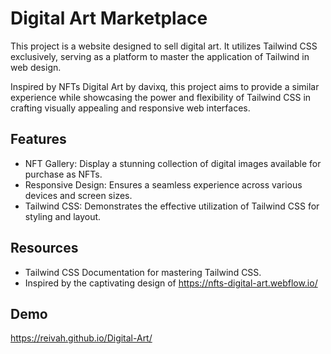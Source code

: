 
# Digital Art Marketplace

This project is a website designed to sell digital art. It utilizes Tailwind CSS exclusively, serving as a platform to master the application of Tailwind in web design.

Inspired by NFTs Digital Art by davixq, this project aims to provide a similar experience while showcasing the power and flexibility of Tailwind CSS in crafting visually appealing and responsive web interfaces.


## Features

- NFT Gallery: Display a stunning collection of digital images available for purchase as NFTs.
- Responsive Design: Ensures a seamless experience across various devices and screen sizes.
- Tailwind CSS: Demonstrates the effective utilization of Tailwind CSS for styling and layout.



## Resources

- Tailwind CSS Documentation for mastering Tailwind CSS.
- Inspired by the captivating design of https://nfts-digital-art.webflow.io/ 



## Demo

 https://reivah.github.io/Digital-Art/

